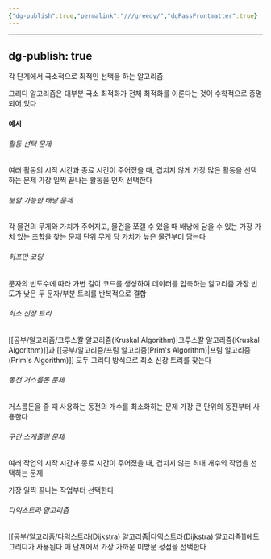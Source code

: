 ```yaml
---
{"dg-publish":true,"permalink":"///greedy/","dgPassFrontmatter":true}
---
```



---
dg-publish: true
---
각 단계에서 국소적으로 최적인 선택을 하는 알고리즘

그리디 알고리즘은 대부분 국소 최적화가 전체 최적화를 이룬다는 것이 수학적으로 증명되어 있다

#### 예시

###### 활동 선택 문제

여러 활동의 시작 시간과 종료 시간이 주어졌을 때, 겹치지 않게 가장 많은 활동을 선택하는 문제
가장 일찍 끝나는 활동을 먼저 선택한다

###### 분할 가능한 배낭 문제

각 물건의 무게와 가치가 주어지고, 물건을 쪼갤 수 있을 때 배낭에 담을 수 있는 가장 가치 있는 조합을 찾는 문제
단위 무게 당 가치가 높은 물건부터 담는다

###### 허프만 코딩

문자의 빈도수에 따라 가변 길이 코드를 생성하여 데이터를 압축하는 알고리즘
가장 빈도가 낮은 두 문자/부분 트리를 반복적으로 결합

###### 최소 신장 트리

[[공부/알고리즘/크루스칼 알고리즘(Kruskal Algorithm)\|크루스칼 알고리즘(Kruskal Algorithm)]]과 [[공부/알고리즘/프림 알고리즘(Prim's Algorithm)\|프림 알고리즘(Prim's Algorithm)]] 모두 그리디 방식으로 최소 신장 트리를 찾는다

###### 동전 거스름돈 문제

거스름돈을 줄 때 사용하는 동전의 개수를 최소화하는 문제
가장 큰 단위의 동전부터 사용한다

###### 구간 스케줄링 문제

여러 작업의 시작 시간과 종료 시간이 주어졌을 때, 겹치지 않는 최대 개수의 작업을 선택하는 문제

가장 일찍 끝나는 작업부터 선택한다

###### 다익스트라 알고리즘
[[공부/알고리즘/다익스트라(Dijkstra) 알고리즘\|다익스트라(Dijkstra) 알고리즘]]에도 그리디가 사용된다
매 단계에서 가장 가까운 미방문 정점을 선택한다